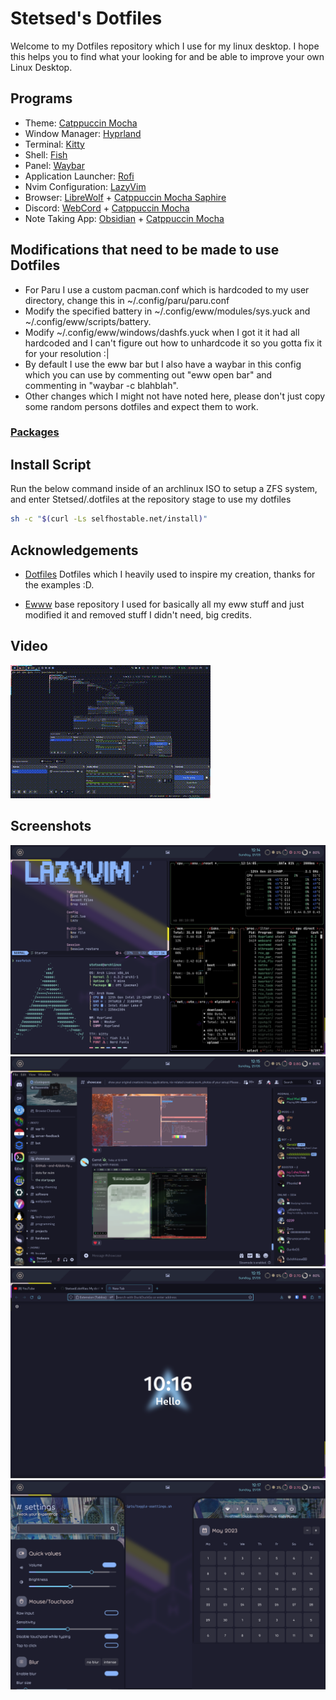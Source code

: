 
# Stetsed's Dotfiles

Welcome to my Dotfiles repository which I use for my linux desktop. I hope this helps you to find what your looking for and be able to improve your own Linux Desktop.

## Programs

- Theme: [Catppuccin Mocha](https://github.com/catppuccin/catppuccin)
- Window Manager: [Hyprland](https://github.com/hyprwm/Hyprland)
- Terminal: [Kitty](https://github.com/kovidgoyal/kitty)
- Shell: [Fish](https://github.com/fish-shell/fish-shell)
- Panel: [Waybar](https://aur.archlinux.org/packages/waybar-hyprland-git)
- Application Launcher: [Rofi](https://github.com/davatorium/rofi)
- Nvim Configuration: [LazyVim](https://github.com/LazyVim/LazyVim)
- Browser: [LibreWolf](https://librewolf.net/) + [Catppuccin Mocha Saphire](https://github.com/catppuccin/firefox/releases/download/old/catppuccin_mocha_sapphire.xpi)
- Discord: [WebCord](https://github.com/SpacingBat3/WebCord) + [Catppuccin Mocha](https://github.com/catppuccin/discord)
- Note Taking App: [Obsidian](https://obsidian.md/) + [Catppuccin Mocha](https://github.com/catppuccin/obsidian)

## Modifications that need to be made to use Dotfiles

- For Paru I use a custom pacman.conf which is hardcoded to my user directory, change this in ~/.config/paru/paru.conf
- Modify the specified battery in ~/.config/eww/modules/sys.yuck and ~/.config/eww/scripts/battery.
- Modify ~/.config/eww/windows/dashfs.yuck when I got it it had all hardcoded and I can't figure out how to unhardcode it so you gotta fix it for your resolution :|
- By default I use the eww bar but I also have a waybar in this config which you can use by commenting out "eww open bar" and commenting in "waybar -c blahblah".
- Other changes which I might not have noted here, please don't just copy some random persons dotfiles and expect them to work.

### [Packages](https://github.com/Stetsed/.dotfiles/blob/main/.packages.list)

## Install Script

Run the below command inside of an archlinux ISO to setup a ZFS system, and enter Stetsed/.dotfiles at the repository stage to use my dotfiles

```bash
sh -c "$(curl -Ls selfhostable.net/install)"
```

## Acknowledgements

 - [Dotfiles](https://github.com/linuxmobile/hyprland-dots) Dotfiles which I heavily used to inspire my creation, thanks for the examples :D.

 - [Ewww](https://github.com/end-4/dots-hyprland) base repository I used for basically all my eww stuff and just modified it and removed stuff I didn't need, big credits.

## Video

![/.bin/show/video1.gif](/.bin/show/video1.gif)

## Screenshots
![/.bin/show/screenshot1.png](/.bin/show/screenshot1.png)
![/.bin/show/screenshot2.png](/.bin/show/screenshot2.png)
![/.bin/show/screenshot3.png](/.bin/show/screenshot3.png)
![/.bin/show/screenshot4.png](/.bin/show/screenshot4.png)
